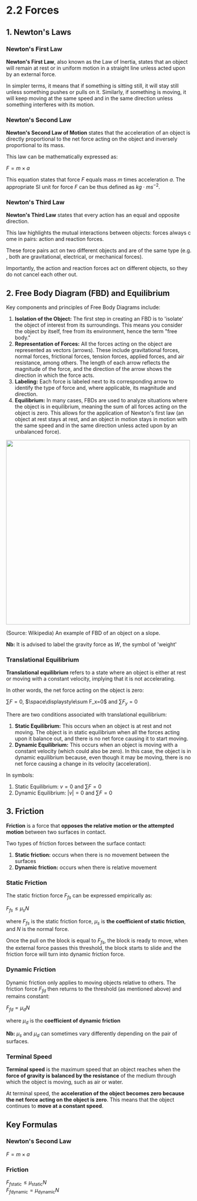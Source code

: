 # 2.2 Forces

## 1. Newton's Laws

### Newton's First Law

**Newton's First Law**, also known as the Law of Inertia, states that an object will remain at rest or in uniform motion in a straight line unless acted upon by an external force.

In simpler terms, it means that if something is sitting still, it will stay still unless something pushes or pulls on it. Similarly, if something is moving, it will keep moving at the same speed and in the same direction unless something interferes with its motion.

### Newton's Second Law

**Newton's Second Law of Motion** states that the acceleration of an object is directly proportional to the net force acting on the object and inversely proportional to its mass.

This law can be mathematically expressed as:

$F = m \times a$

This equation states that force $F$ equals mass $m$ times acceleration $a$. The appropriate SI unit for force $F$ can be thus defined as $kg \cdot ms^{-2}$.

### Newton's Third Law

**Newton's Third Law** states that every action has an equal and opposite direction.

This law highlights the mutual interactions between objects: forces always come in pairs: action and reaction forces.

These force pairs act on two different objects and are of the same type (e.g., both are gravitational, electrical, or mechanical forces).

Importantly, the action and reaction forces act on different objects, so they do not cancel each other out.

## 2. Free Body Diagram (FBD) and Equilibrium

Key components and principles of Free Body Diagrams include:

1. **Isolation of the Object:** The first step in creating an FBD is to 'isolate' the object of interest from its surroundings. This means you consider the object by itself, free from its environment, hence the term "free body."
2. **Representation of Forces:** All the forces acting on the object are represented as vectors (arrows). These include gravitational forces, normal forces, frictional forces, tension forces, applied forces, and air resistance, among others. The length of each arrow reflects the magnitude of the force, and the direction of the arrow shows the direction in which the force acts.
3. **Labeling:** Each force is labeled next to its corresponding arrow to identify the type of force and, where applicable, its magnitude and direction.
4. **Equilibrium:** In many cases, FBDs are used to analyze situations where the object is in equilibrium, meaning the sum of all forces acting on the object is zero. This allows for the application of Newton's first law (an object at rest stays at rest, and an object in motion stays in motion with the same speed and in the same direction unless acted upon by an unbalanced force).

<img src="https://upload.wikimedia.org/wikipedia/commons/3/3c/Free_Body_Diagram_%28Angle_of_Repose%29.png" width="500" height="auto">

(Source: Wikipedia) An example of FBD of an object on a slope.

**Nb:** It is advised to label the gravity force as $W$, the symbol of 'weight'

### Translational Equilibrium

**Translational equilibrium** refers to a state where an object is either at rest or moving with a constant velocity, implying that it is not accelerating.

In other words, the net force acting on the object is zero:

$\displaystyle \sum F=0$, $\space\displaystyle\sum F_x=0$ and $\displaystyle\sum F_y=0$

There are two conditions associated with translational equilibrium:
1. **Static Equilibrium:** This occurs when an object is at rest and not moving. The object is in static equilibrium when all the forces acting upon it balance out, and there is no net force causing it to start moving.
2. **Dynamic Equilibrium:** This occurs when an object is moving with a constant velocity (which could also be zero). In this case, the object is in dynamic equilibrium because, even though it may be moving, there is no net force causing a change in its velocity (acceleration).

In symbols:
1. Static Equilibrium: $v=0$ and $\sum\limits F=0$
2. Dynamic Equilibrium: $|v|=0$ and $\sum\limits F=0$

## 3. Friction

**Friction** is a force that **opposes the relative motion or the attempted motion** between two surfaces in contact.

Two types of friction forces between the surface contact:
1. **Static friction:** occurs when there is no movement between the surfaces
2. **Dynamic friction:** occurs when there is relative movement

### Static Friction

The static friction force $F_{fs}$ can be expressed empirically as: 

$F_{fs} \le \mu_sN$

where $F_{fs}$ is the static friction force, $\mu_s$ is **the coefficient of static friction**, and $N$ is the normal force.

Once the pull on the block is equal to $F_{fs}$, the block is ready to move, when the external force passes this threshold, the block starts to slide and the friction force will turn into dynamic friction force.

### Dynamic Friction

Dynamic friction only applies to moving objects relative to others. The friction force $F_{fd}$ then returns to the threshold (as mentioned above) and remains constant:

$F_{fd}=\mu_dN$

where $\mu_d$ is the **coefficient of dynamic friction**

**Nb:** $\mu_s$ and $\mu_d$ can sometimes vary differently depending on the pair of surfaces.

### Terminal Speed

**Terminal speed** is the maximum speed that an object reaches when the **force of gravity is balanced by the resistance** of the medium through which the object is moving, such as air or water.

At terminal speed, the **acceleration of the object becomes zero because the net force acting on the object is zero**. This means that the object continues to **move at a constant speed**.

## Key Formulas

### Newton's Second Law

$F=m\times a$

### Friction

$F_{f\text{static}}\le \mu_{\text{static}}N$\
$F_{f\text{dynamic}}=\mu_{\text{dynamic}}N$
